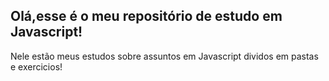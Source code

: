 ## Olá,esse é o meu repositório de estudo em Javascript!
Nele estão meus estudos sobre assuntos em Javascript dividos em pastas e exercicios!



